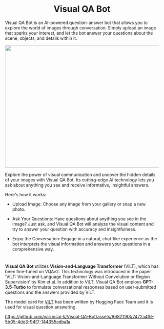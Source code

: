 <h1 align='center'>Visual QA Bot</h1>

Visual QA Bot is an AI-powered question-answer bot that allows you to explore the world of images through conversation.
Simply upload an image that sparks your interest, and let the bot answer your questions about the scene, objects, and details within it.

<img src="https://github.com/varunsai-k/Visual-QA-Bot/assets/96821183/99e458b6-31c6-427e-a1d0-966e8f4c6586" style="width:1000px;height:400px;" class="center">

Explore the power of visual communication and uncover the hidden details of your images with Visual QA Bot. Its cutting-edge AI technology lets you ask about anything you see and receive informative, insightful answers.</br>

Here's how it works:

- Upload Image: Choose any image from your gallery or snap a new photo.

- Ask Your Questions: Have questions about anything you see in the image? Just ask, and Visual QA Bot will analyze the visual content and try to answer your question with accuracy and insightfulness.

- Enjoy the Conversation: Engage in a natural, chat-like experience as the bot interprets the visual information and answers your questions in a comprehensive way.

<h1></h1>


<p>
<b>Visual QA Bot</b> utilizes <b>Vision-and-Language Transformer</b> (ViLT), which has been fine-tuned on VQAv2. This technology was introduced in the paper 'ViLT: Vision-and-Language Transformer Without Convolution or Region Supervision' by Kim et al. In addition to ViLT, Visual QA Bot employs <b>GPT-3.5-Turbo</b> to formulate conversational responses based on user-submitted questions and the answers provided by ViLT.</p>
<p>The model card for <a href="https://huggingface.co/dandelin/vilt-b32-finetuned-vqa">ViLT</a> has been written by Hugging Face Team and it is used for visual question answering.</p>

https://github.com/varunsai-k/Visual-QA-Bot/assets/96821183/7472a4f6-5b05-4de3-94f7-144355edba1a
